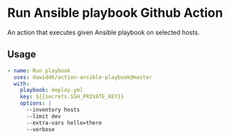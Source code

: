 # Run Ansible playbook Github Action

An action that executes given Ansible playbook on selected hosts.

## Usage

```yaml
- name: Run playbook
  uses: dawidd6/action-ansible-playbook@master
  with:
    playbook: deploy.yml
    key: ${{secrets.SSH_PRIVATE_KEY}}
    options: |
      --inventory hosts
      --limit dev
      --extra-vars hello=there
      --verbose
```
